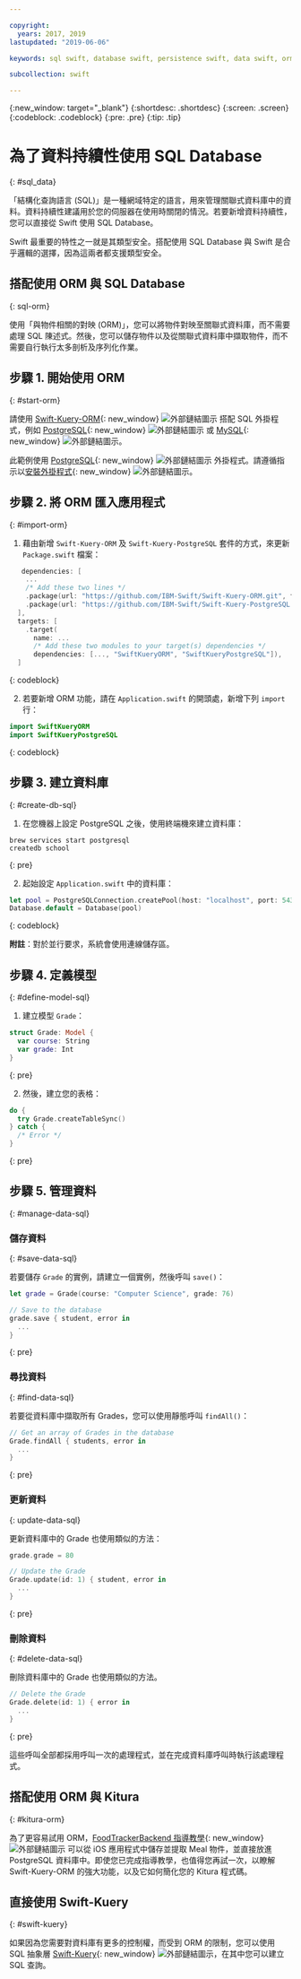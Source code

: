 ```yaml
---

copyright:
  years: 2017, 2019
lastupdated: "2019-06-06"

keywords: sql swift, database swift, persistence swift, data swift, orm swift, kuery swift, kitura swift

subcollection: swift

---
```


{:new_window: target="_blank"}
{:shortdesc: .shortdesc}
{:screen: .screen}
{:codeblock: .codeblock}
{:pre: .pre}
{:tip: .tip}

# 為了資料持續性使用 SQL Database
{: #sql_data}

「結構化查詢語言 (SQL)」是一種網域特定的語言，用來管理關聯式資料庫中的資料。資料持續性建議用於您的伺服器在使用時關閉的情況。若要新增資料持續性，您可以直接從 Swift 使用 SQL Database。
 

Swift 最重要的特性之一就是其類型安全。搭配使用 SQL Database 與 Swift 是合乎邏輯的選擇，因為這兩者都支援類型安全。

## 搭配使用 ORM 與 SQL Database
{: sql-orm}

使用「與物件相關的對映 (ORM)」，您可以將物件對映至關聯式資料庫，而不需要處理 SQL 陳述式。然後，您可以儲存物件以及從關聯式資料庫中擷取物件，而不需要自行執行太多剖析及序列化作業。

## 步驟 1. 開始使用 ORM
{: #start-orm}

請使用 [Swift-Kuery-ORM](https://github.com/IBM-Swift/Swift-Kuery-ORM){: new_window} ![外部鏈結圖示](../../icons/launch-glyph.svg "外部鏈結圖示") 搭配 SQL 外掛程式，例如 [PostgreSQL](https://github.com/IBM-Swift/Swift-Kuery-PostgreSQL){: new_window} ![外部鏈結圖示](../../icons/launch-glyph.svg "外部鏈結圖示") 或 [MySQL](https://github.com/IBM-Swift/SwiftKueryMySQL){: new_window} ![外部鏈結圖示](../../icons/launch-glyph.svg "外部鏈結圖示")。

此範例使用 [PostgreSQL](https://github.com/IBM-Swift/Swift-Kuery-PostgreSQL){: new_window} ![外部鏈結圖示](../../icons/launch-glyph.svg "外部鏈結圖示") 外掛程式。請遵循指示以[安裝外掛程式](https://github.com/IBM-Swift/Swift-Kuery-PostgreSQL#postgresql-client-installation){: new_window} ![外部鏈結圖示](../../icons/launch-glyph.svg "外部鏈結圖示")。

## 步驟 2. 將 ORM 匯入應用程式
{: #import-orm}

1. 藉由新增 `Swift-Kuery-ORM` 及 `Swift-Kuery-PostgreSQL` 套件的方式，來更新 `Package.swift` 檔案：
  ```swift
     dependencies: [
      ...
      /* Add these two lines */
      .package(url: "https://github.com/IBM-Swift/Swift-Kuery-ORM.git", from: "0.0.1"),
      .package(url: "https://github.com/IBM-Swift/Swift-Kuery-PostgreSQL.git", from: "1.0.0"),
    ],
    targets: [
      .target(
        name: ...
        /* Add these two modules to your target(s) dependencies */
        dependencies: [..., "SwiftKueryORM", "SwiftKueryPostgreSQL"]),
    ]
  ```
  {: codeblock}

2. 若要新增 ORM 功能，請在 `Application.swift` 的開頭處，新增下列 `import` 行：
  ```swift
  import SwiftKueryORM
  import SwiftKueryPostgreSQL
  ```
  {: codeblock}

## 步驟 3. 建立資料庫
{: #create-db-sql}

1. 在您機器上設定 PostgreSQL 之後，使用終端機來建立資料庫：
  ```
  brew services start postgresql
  createdb school
  ```
  {: pre}

2. 起始設定 `Application.swift` 中的資料庫：
  ```swift
  let pool = PostgreSQLConnection.createPool(host: "localhost", port: 5432, options: [.databaseName("school")], poolOptions: ConnectionPoolOptions(initialCapacity: 10, maxCapacity: 50, timeout: 10000))
  Database.default = Database(pool)
  ```
  {: codeblock}

  **附註**：對於並行要求，系統會使用連線儲存區。

## 步驟 4. 定義模型
{: #define-model-sql}

1. 建立模型 `Grade`：
  ```swift
  struct Grade: Model {
    var course: String
    var grade: Int
  }
  ```
  {: pre}

2. 然後，建立您的表格：
  ```swift
  do {
    try Grade.createTableSync()
  } catch {
    /* Error */
  }
  ```
  {: pre}

## 步驟 5. 管理資料
{: #manage-data-sql}

### 儲存資料
{: #save-data-sql}

若要儲存 `Grade` 的實例，請建立一個實例，然後呼叫 `save()`：
```swift
let grade = Grade(course: "Computer Science", grade: 76)

// Save to the database
grade.save { student, error in
  ...
}
```
{: pre}

### 尋找資料
{: #find-data-sql}

若要從資料庫中擷取所有 Grades，您可以使用靜態呼叫 `findAll()`：
```swift
// Get an array of Grades in the database
Grade.findAll { students, error in
  ...
}
```
{: pre}

### 更新資料
{: update-data-sql}

更新資料庫中的 Grade 也使用類似的方法：
```swift
grade.grade = 80

// Update the Grade
Grade.update(id: 1) { student, error in
  ...
}
```
{: pre}

### 刪除資料
{: #delete-data-sql}

刪除資料庫中的 Grade 也使用類似的方法。
```swift
// Delete the Grade
Grade.delete(id: 1) { error in
  ...
}
```
{: pre}

這些呼叫全部都採用呼叫一次的處理程式，並在完成資料庫呼叫時執行該處理程式。

## 搭配使用 ORM 與 Kitura
{: #kitura-orm}

為了更容易試用 ORM，[FoodTrackerBackend 指導教學](https://github.com/IBM/FoodTrackerBackend){: new_window} ![外部鏈結圖示](../../icons/launch-glyph.svg "外部鏈結圖示") 可以從 iOS 應用程式中儲存並提取 Meal 物件，並直接放進 PostgreSQL 資料庫中。即使您已完成指導教學，也值得您再試一次，以瞭解 Swift-Kuery-ORM 的強大功能，以及它如何簡化您的 Kitura 程式碼。

## 直接使用 Swift-Kuery
{: #swift-kuery}

如果因為您需要對資料庫有更多的控制權，而受到 ORM 的限制，您可以使用 SQL 抽象層 [Swift-Kuery](https://github.com/IBM-Swift/Swift-Kuery){: new_window} ![外部鏈結圖示](../../icons/launch-glyph.svg "外部鏈結圖示")，在其中您可以建立 SQL 查詢。
